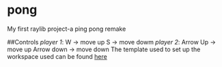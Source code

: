 # pong
My first raylib project-a ping pong remake

##Controls
*player 1*: W -> move up
            S -> move dowm
*player 2*: Arrow Up -> move up
            Arrow down -> move down
The template used to set up the workspace used can be found [here](https://github.com/educ8s/Raylib-CPP-Starter-Template-for-VSCODE)
